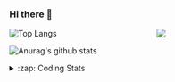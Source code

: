 ### Hi there 👋

<!--
**tao8687/tao8687** is a ✨ _special_ ✨ repository because its `README.md` (this file) appears on your GitHub profile.

Here are some ideas to get you started:

- 🔭 I’m currently working on ...
- 🌱 I’m currently learning ...
- 👯 I’m looking to collaborate on ...
- 🤔 I’m looking for help with ...
- 💬 Ask me about ...
- 📫 How to reach me: ...
- 😄 Pronouns: ...
- ⚡ Fun fact: ...
-->

<img align='right' src="https://media.giphy.com/media/M9gbBd9nbDrOTu1Mqx/giphy.gif" width="240">

  
![Top Langs](https://github-readme-stats.vercel.app/api/top-langs/?username=tao8687&layout=compact&title_color=23238E&text_color=A67D3D)

![Anurag's github stats](https://github-readme-stats.vercel.app/api?username=tao8687&show_icons=true&&text_color=A67D3D&title_color=23238E&show_icons=false&count_private=true&hide=stars)

<details>
  <summary>:zap: Coding Stats</summary>
  <br>
    
<!--START_SECTION:waka-->
![Code Time](http://img.shields.io/badge/Code%20Time-1%2C347%20hrs%2055%20mins-blue)

![Profile Views](http://img.shields.io/badge/Profile%20Views-0-blue)

**🐱 My GitHub Data** 

> 📦 1.5 MB Used in GitHub's Storage 
 > 
> 🏆 170 Contributions in the Year 2023
 > 
> 🚫 Not Opted to Hire
 > 
> 📜 50 Public Repositories 
 > 
> 🔑 22 Private Repositories 
 > 
**I'm an Early 🐤** 

```text
🌞 Morning                1038 commits        █████████████████████░░░░   83.57 % 
🌆 Daytime                84 commits          ██░░░░░░░░░░░░░░░░░░░░░░░   06.76 % 
🌃 Evening                116 commits         ██░░░░░░░░░░░░░░░░░░░░░░░   09.34 % 
🌙 Night                  4 commits           ░░░░░░░░░░░░░░░░░░░░░░░░░   00.32 % 
```
📅 **I'm Most Productive on Wednesday** 

```text
Monday                   179 commits         ████░░░░░░░░░░░░░░░░░░░░░   14.41 % 
Tuesday                  166 commits         ███░░░░░░░░░░░░░░░░░░░░░░   13.37 % 
Wednesday                232 commits         █████░░░░░░░░░░░░░░░░░░░░   18.68 % 
Thursday                 157 commits         ███░░░░░░░░░░░░░░░░░░░░░░   12.64 % 
Friday                   175 commits         ████░░░░░░░░░░░░░░░░░░░░░   14.09 % 
Saturday                 171 commits         ███░░░░░░░░░░░░░░░░░░░░░░   13.77 % 
Sunday                   162 commits         ███░░░░░░░░░░░░░░░░░░░░░░   13.04 % 
```


📊 **This Week I Spent My Time On** 

```text
🕑︎ Time Zone: Asia/Shanghai

💬 Programming Languages: 
Markdown                 2 hrs 59 mins       ███████████████░░░░░░░░░░   59.95 % 
Bash                     1 hr 14 mins        ██████░░░░░░░░░░░░░░░░░░░   24.73 % 
C                        23 mins             ██░░░░░░░░░░░░░░░░░░░░░░░   07.67 % 
Text                     22 mins             ██░░░░░░░░░░░░░░░░░░░░░░░   07.60 % 
Other                    0 secs              ░░░░░░░░░░░░░░░░░░░░░░░░░   00.04 % 

🔥 Editors: 
VS Code                  4 hrs 59 mins       █████████████████████████   100.00 % 

🐱‍💻 Projects: 
vim-galore-zh_cn         3 hrs 22 mins       █████████████████░░░░░░░░   67.56 % 
TS0845_208_gm            1 hr 1 min          █████░░░░░░░░░░░░░░░░░░░░   20.63 % 
TS0845_208               28 mins             ██░░░░░░░░░░░░░░░░░░░░░░░   09.55 % 
TS0845_208_pad           6 mins              █░░░░░░░░░░░░░░░░░░░░░░░░   02.27 % 

💻 Operating System: 
Linux                    4 hrs 59 mins       █████████████████████████   100.00 % 
```

**I Mostly Code in Python** 

```text
Python                   9 repos             ████████░░░░░░░░░░░░░░░░░   31.03 % 
C++                      7 repos             ██████░░░░░░░░░░░░░░░░░░░   24.14 % 
JavaScript               2 repos             ██░░░░░░░░░░░░░░░░░░░░░░░   06.90 % 
Batchfile                1 repo              █░░░░░░░░░░░░░░░░░░░░░░░░   03.45 % 
HTML                     1 repo              █░░░░░░░░░░░░░░░░░░░░░░░░   03.45 % 
```



**Timeline**

![Lines of Code chart](https://raw.githubusercontent.com/tao8687/tao8687/master/assets/bar_graph.png)


 Last Updated on 17/06/2023 01:28:22 UTC
<!--END_SECTION:waka-->
</details>

